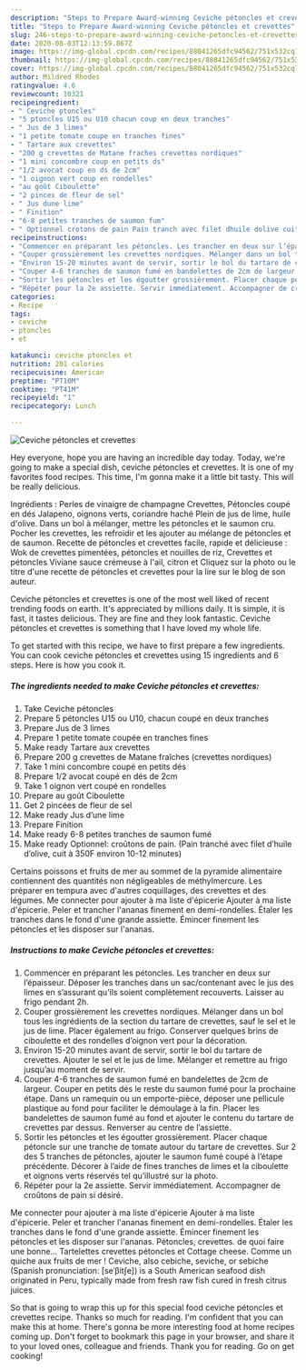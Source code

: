 ```yaml
---
description: "Steps to Prepare Award-winning Ceviche pétoncles et crevettes"
title: "Steps to Prepare Award-winning Ceviche pétoncles et crevettes"
slug: 246-steps-to-prepare-award-winning-ceviche-petoncles-et-crevettes
date: 2020-08-03T12:13:59.867Z
image: https://img-global.cpcdn.com/recipes/88041265dfc94562/751x532cq70/ceviche-petoncles-et-crevettes-photo-principale-de-la-recette.jpg
thumbnail: https://img-global.cpcdn.com/recipes/88041265dfc94562/751x532cq70/ceviche-petoncles-et-crevettes-photo-principale-de-la-recette.jpg
cover: https://img-global.cpcdn.com/recipes/88041265dfc94562/751x532cq70/ceviche-petoncles-et-crevettes-photo-principale-de-la-recette.jpg
author: Mildred Rhodes
ratingvalue: 4.6
reviewcount: 10321
recipeingredient:
- " Ceviche ptoncles"
- "5 ptoncles U15 ou U10 chacun coup en deux tranches"
- " Jus de 3 limes"
- "1 petite tomate coupe en tranches fines"
- " Tartare aux crevettes"
- "200 g crevettes de Matane fraches crevettes nordiques"
- "1 mini concombre coup en petits ds"
- "1/2 avocat coup en ds de 2cm"
- "1 oignon vert coup en rondelles"
- "au goût Ciboulette"
- "2 pinces de fleur de sel"
- " Jus dune lime"
- " Finition"
- "6-8 petites tranches de saumon fum"
- " Optionnel crotons de pain Pain tranch avec filet dhuile dolive cuit  350F environ 1012 minutes"
recipeinstructions:
- "Commencer en préparant les pétoncles. Les trancher en deux sur l’épaisseur. Déposer les tranches dans un sac/contenant avec le jus des limes en s’assurant qu’ils soient complètement recouverts. Laisser au frigo pendant 2h."
- "Couper grossièrement les crevettes nordiques. Mélanger dans un bol tous les ingrédients de la section du tartare de crevettes, sauf le sel et le jus de lime. Placer également au frigo. Conserver quelques brins de ciboulette et des rondelles d’oignon vert pour la décoration."
- "Environ 15-20 minutes avant de servir, sortir le bol du tartare de crevettes. Ajouter le sel et le jus de lime. Mélanger et remettre au frigo jusqu’au moment de servir."
- "Couper 4-6 tranches de saumon fumé en bandelettes de 2cm de largeur. Couper en petits dés le reste du saumon fumé pour la prochaine étape. Dans un ramequin ou un emporte-pièce, déposer une pellicule plastique au fond pour faciliter le démoulage à la fin. Placer les bandelettes de saumon fumé au fond et ajouter le contenu du tartare de crevettes par dessus. Renverser au centre de l’assiette."
- "Sortir les pétoncles et les égoutter grossièrement. Placer chaque pétoncle sur une tranche de tomate autour du tartare de crevettes. Sur 2 des 5 tranches de pétoncles, ajouter le saumon fumé coupé à l’étape précédente. Décorer à l’aide de fines tranches de limes et la ciboulette et oignons verts réservés tel qu’illustré sur la photo."
- "Répéter pour la 2e assiette. Servir immédiatement. Accompagner de croûtons de pain si désiré."
categories:
- Recipe
tags:
- ceviche
- ptoncles
- et

katakunci: ceviche ptoncles et 
nutrition: 201 calories
recipecuisine: American
preptime: "PT10M"
cooktime: "PT41M"
recipeyield: "1"
recipecategory: Lunch

---
```



![Ceviche pétoncles et crevettes](https://img-global.cpcdn.com/recipes/88041265dfc94562/751x532cq70/ceviche-petoncles-et-crevettes-photo-principale-de-la-recette.jpg)

Hey everyone, hope you are having an incredible day today. Today, we're going to make a special dish, ceviche pétoncles et crevettes. It is one of my favorites food recipes. This time, I'm gonna make it a little bit tasty. This will be really delicious.

Ingrédients : Perles de vinaigre de champagne Crevettes, Pétoncles coupé en dés Jalapeno, oignons verts, coriandre haché Plein de jus de lime, huile d&#39;olive. Dans un bol à mélanger, mettre les pétoncles et le saumon cru. Pocher les crevettes, les refroidir et les ajouter au mélange de pétoncles et de saumon. Recette de pétoncles et crevettes facile, rapide et délicieuse : Wok de crevettes pimentées, pétoncles et nouilles de riz, Crevettes et pétoncles Viviane sauce crémeuse à l&#39;ail, citron et Cliquez sur la photo ou le titre d&#39;une recette de pétoncles et crevettes pour la lire sur le blog de son auteur.

Ceviche pétoncles et crevettes is one of the most well liked of recent trending foods on earth. It's appreciated by millions daily. It is simple, it is fast, it tastes delicious. They are fine and they look fantastic. Ceviche pétoncles et crevettes is something that I have loved my whole life.


To get started with this recipe, we have to first prepare a few ingredients. You can cook ceviche pétoncles et crevettes using 15 ingredients and 6 steps. Here is how you cook it.

<!--inarticleads1-->

##### The ingredients needed to make Ceviche pétoncles et crevettes:

1. Take  Ceviche pétoncles
1. Prepare 5 pétoncles U15 ou U10, chacun coupé en deux tranches
1. Prepare  Jus de 3 limes
1. Prepare 1 petite tomate coupée en tranches fines
1. Make ready  Tartare aux crevettes
1. Prepare 200 g crevettes de Matane fraîches (crevettes nordiques)
1. Take 1 mini concombre coupé en petits dés
1. Prepare 1/2 avocat coupé en dés de 2cm
1. Take 1 oignon vert coupé en rondelles
1. Prepare au goût Ciboulette
1. Get 2 pincées de fleur de sel
1. Make ready  Jus d’une lime
1. Prepare  Finition
1. Make ready 6-8 petites tranches de saumon fumé
1. Make ready  Optionnel: croûtons de pain. (Pain tranché avec filet d’huile d’olive, cuit à 350F environ 10-12 minutes)


Certains poissons et fruits de mer au sommet de la pyramide alimentaire contiennent des quantités non négligeables de méthylmercure. Les préparer en tempura avec d&#39;autres coquillages, des crevettes et des légumes. Me connecter pour ajouter à ma liste d&#39;épicerie Ajouter à ma liste d&#39;épicerie. Peler et trancher l&#39;ananas finement en demi-rondelles. Étaler les tranches dans le fond d&#39;une grande assiette. Émincer finement les pétoncles et les disposer sur l&#39;ananas. 

<!--inarticleads2-->

##### Instructions to make Ceviche pétoncles et crevettes:

1. Commencer en préparant les pétoncles. Les trancher en deux sur l’épaisseur. Déposer les tranches dans un sac/contenant avec le jus des limes en s’assurant qu’ils soient complètement recouverts. Laisser au frigo pendant 2h.
1. Couper grossièrement les crevettes nordiques. Mélanger dans un bol tous les ingrédients de la section du tartare de crevettes, sauf le sel et le jus de lime. Placer également au frigo. Conserver quelques brins de ciboulette et des rondelles d’oignon vert pour la décoration.
1. Environ 15-20 minutes avant de servir, sortir le bol du tartare de crevettes. Ajouter le sel et le jus de lime. Mélanger et remettre au frigo jusqu’au moment de servir.
1. Couper 4-6 tranches de saumon fumé en bandelettes de 2cm de largeur. Couper en petits dés le reste du saumon fumé pour la prochaine étape. Dans un ramequin ou un emporte-pièce, déposer une pellicule plastique au fond pour faciliter le démoulage à la fin. Placer les bandelettes de saumon fumé au fond et ajouter le contenu du tartare de crevettes par dessus. Renverser au centre de l’assiette.
1. Sortir les pétoncles et les égoutter grossièrement. Placer chaque pétoncle sur une tranche de tomate autour du tartare de crevettes. Sur 2 des 5 tranches de pétoncles, ajouter le saumon fumé coupé à l’étape précédente. Décorer à l’aide de fines tranches de limes et la ciboulette et oignons verts réservés tel qu’illustré sur la photo.
1. Répéter pour la 2e assiette. Servir immédiatement. Accompagner de croûtons de pain si désiré.


Me connecter pour ajouter à ma liste d&#39;épicerie Ajouter à ma liste d&#39;épicerie. Peler et trancher l&#39;ananas finement en demi-rondelles. Étaler les tranches dans le fond d&#39;une grande assiette. Émincer finement les pétoncles et les disposer sur l&#39;ananas. Pétoncles, crevettes. de quoi faire une bonne… Tartelettes crevettes pétoncles et Cottage cheese. Comme un quiche aux fruits de mer ! Ceviche, also cebiche, seviche, or sebiche (Spanish pronunciation: [seˈβitʃe]) is a South American seafood dish originated in Peru, typically made from fresh raw fish cured in fresh citrus juices. 

So that is going to wrap this up for this special food ceviche pétoncles et crevettes recipe. Thanks so much for reading. I'm confident that you can make this at home. There's gonna be more interesting food at home recipes coming up. Don't forget to bookmark this page in your browser, and share it to your loved ones, colleague and friends. Thank you for reading. Go on get cooking!
